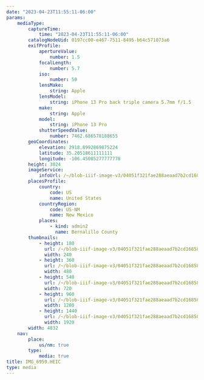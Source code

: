 ```yaml
---
date: "2023-04-23T11:55:11-06:00"
params:
    mediaType:
        captureTime:
            time: "2023-04-23T11:55:11-06:00"
        catalogNodeUid: 0197cc00-e467-7511-8495-b64c571073a6
        exifProfile:
            apertureValue:
                number: 1.5
            focalLength:
                number: 5.7
            iso:
                number: 50
            lensMake:
                string: Apple
            lensModel:
                string: iPhone 13 Pro back triple camera 5.7mm f/1.5
            make:
                string: Apple
            model:
                string: iPhone 13 Pro
            shutterSpeedValue:
                number: 7462.686578188655
        geoCoordinates:
            elevation: 2918.8992869875224
            latitude: 35.20518611111111
            longitude: -106.45085277777778
        height: 3024
        imageService:
            infoUrl: /~/blob-iiif-image-v3/04051f321fae288aeaad7b2cd16858afd17939ea13518aa9db72b649c253d711/info.json
        placesProfile:
            country:
                code: US
                name: United States
            countryRegion:
                code: US-NM
                name: New Mexico
            places:
                - kind: admin2
                  name: Bernalillo County
        thumbnails:
            - height: 180
              url: /~/blob-iiif-image-v3/04051f321fae288aeaad7b2cd16858afd17939ea13518aa9db72b649c253d711/full/240%2C180/0/default.jpg
              width: 240
            - height: 360
              url: /~/blob-iiif-image-v3/04051f321fae288aeaad7b2cd16858afd17939ea13518aa9db72b649c253d711/full/480%2C360/0/default.jpg
              width: 480
            - height: 540
              url: /~/blob-iiif-image-v3/04051f321fae288aeaad7b2cd16858afd17939ea13518aa9db72b649c253d711/full/720%2C540/0/default.jpg
              width: 720
            - height: 960
              url: /~/blob-iiif-image-v3/04051f321fae288aeaad7b2cd16858afd17939ea13518aa9db72b649c253d711/full/1280%2C960/0/default.jpg
              width: 1280
            - height: 1440
              url: /~/blob-iiif-image-v3/04051f321fae288aeaad7b2cd16858afd17939ea13518aa9db72b649c253d711/full/1920%2C1440/0/default.jpg
              width: 1920
        width: 4032
    nav:
        place:
            us/nm: true
        type:
            media: true
title: IMG_6959.HEIC
type: media
---
```

